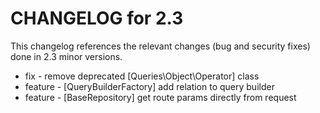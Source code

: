 CHANGELOG for 2.3
=================

This changelog references the relevant changes (bug and security fixes) done
in 2.3 minor versions.

 - fix - remove deprecated [Queries\Object\Operator] class
 - feature - [QueryBuilderFactory] add relation to query builder
 - feature - [BaseRepository] get route params directly from request